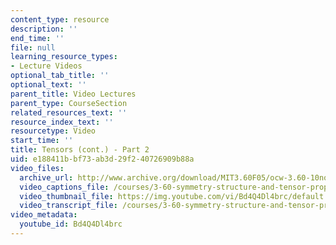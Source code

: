 ```yaml
---
content_type: resource
description: ''
end_time: ''
file: null
learning_resource_types:
- Lecture Videos
optional_tab_title: ''
optional_text: ''
parent_title: Video Lectures
parent_type: CourseSection
related_resources_text: ''
resource_index_text: ''
resourcetype: Video
start_time: ''
title: Tensors (cont.) - Part 2
uid: e188411b-bf73-ab3d-29f2-40726909b88a
video_files:
  archive_url: http://www.archive.org/download/MIT3.60F05/ocw-3.60-10nov2005-pt2-220k.mp4
  video_captions_file: /courses/3-60-symmetry-structure-and-tensor-properties-of-materials-fall-2005/ff8e680a66fb5c349de34c33df582d35_Bd4Q4Dl4brc.vtt
  video_thumbnail_file: https://img.youtube.com/vi/Bd4Q4Dl4brc/default.jpg
  video_transcript_file: /courses/3-60-symmetry-structure-and-tensor-properties-of-materials-fall-2005/65d18e93b01487729b8afbd804439c71_Bd4Q4Dl4brc.pdf
video_metadata:
  youtube_id: Bd4Q4Dl4brc
---
```

